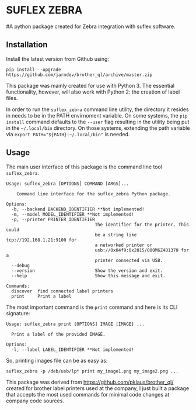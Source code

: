 # SUFLEX ZEBRA

#A python package created for Zebra integration with suflex software.

## Installation


Install the latest version from Github using:

    pip install --upgrade https://github.com/jarndev/brother_ql/archive/master.zip

This package was mainly created for use with Python 3.
The essential functionality, however, will also work with Python 2: the creation of label files.

In order to run the `suflex_zebra` command line utility, the directory it resides in
needs to be in the PATH envirnoment variable.
On some systems, the `pip install` command defaults to the `--user` flag resulting in the utility
being put in the `~/.local/bin` directory.
On those systems, extending the path variable via `export PATH="${PATH}:~/.local/bin"` is needed.

## Usage

The main user interface of this package is the command line tool `suflex_zebra`.

    Usage: suflex_zebra [OPTIONS] COMMAND [ARGS]...
    
        Command line interface for the suflex_zebra Python package.
    
    Options:
      -b, --backend BACKEND_IDENTIFIER **Not implemented!
      -m, --model MODEL_IDENTIFIER **Not implemented!
      -p, --printer PRINTER_IDENTIFIER
                                      The identifier for the printer. This could
                                      be a string like tcp://192.168.1.21:9100 for
                                      a networked printer or
                                      usb://0x04f9:0x2015/000M6Z401370 for a
                                      printer connected via USB.
      --debug
      --version                       Show the version and exit.
      --help                          Show this message and exit.
    
    Commands:
      discover  find connected label printers
      print     Print a label

The most important command is the `print` command and here is its CLI signature:

    Usage: suflex_zebra print [OPTIONS] IMAGE [IMAGE] ...
    
      Print a label of the provided IMAGE.
    
    Options:
      -l, --label LABEL_IDENTIFIER **Not implemented!

So, printing images file can be as easy as:

    suflex_zebra -p /deb/usb/lp* print my_image1.png my_image2.png ...



This package was derived from https://github.com/pklaus/brother_ql/ created for brother label printers used at the company, I just built a package that accepts the most used commands for minimal code changes at company code sources.